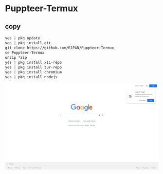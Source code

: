 # Puppteer-Termux
## copy ##
```
yes | pkg update
yes | pkg install git
git clone https://github.com/R1PAN/Puppteer-Termux
cd Puppteer-Termux
unzip *zip
yes | pkg install x11-repo
yes | pkg install tur-repo
yes | pkg install chromium
yes | pkg install nodejs
```
![Alt text](https://github.com/R1PAN/Puppteer-Termux/blob/r/screenshot.jpg)
